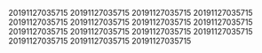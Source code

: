 20191127035715
20191127035715
20191127035715
20191127035715
20191127035715
20191127035715
20191127035715
20191127035715
20191127035715
20191127035715
20191127035715
20191127035715
20191127035715
20191127035715
20191127035715
